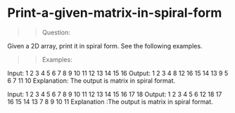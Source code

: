 # Print-a-given-matrix-in-spiral-form

>> Question:

Given a 2D array, print it in spiral form. See the following examples.

>> Examples:

Input:  1    2   3   4
        5    6   7   8
        9   10  11  12
        13  14  15  16
Output: 1 2 3 4 8 12 16 15 14 13 9 5 6 7 11 10 
Explanation: The output is matrix in spiral format. 

Input:  1   2   3   4  5   6
        7   8   9  10  11  12
        13  14  15 16  17  18
Output: 1 2 3 4 5 6 12 18 17 16 15 14 13 7 8 9 10 11
Explanation :The output is matrix in spiral format.
